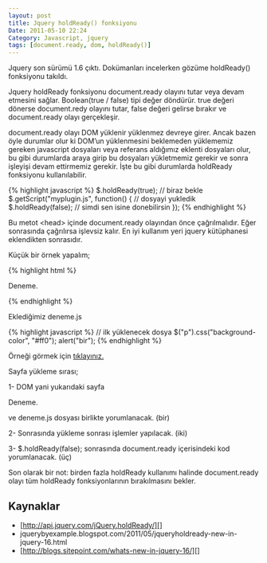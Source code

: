 ```yaml
---
layout: post
title: Jquery holdReady() fonksiyonu
Date: 2011-05-10 22:24
Category: Javascript, jquery
tags: [document.ready, dom, holdReady()]
---
```


Jquery son sürümü 1.6 çıktı. Dokümanları incelerken gözüme holdReady()
fonksiyonu takıldı.

Jquery holdReady fonksiyonu document.ready olayını tutar veya devam
etmesini sağlar. Boolean(true / false) tipi değer döndürür. true değeri
dönerse document.redy olayını tutar, false değeri gelirse bırakır ve
document.ready olayı gerçekleşir.

document.ready olayı DOM yüklenir yüklenmez devreye girer. Ancak bazen
öyle durumlar olur ki DOM’un yüklenmesini beklemeden yüklememiz gereken
javascript dosyaları veya referans aldığımız eklenti dosyaları olur, bu
gibi durumlarda araya girip bu dosyaları yükletmemiz gerekir ve sonra
işleyişi devam ettirmemiz gerekir. İşte bu gibi durumlarda holdReady
fonksiyonu kullanılabilir.

{% highlight javascript %}
$.holdReady(true); // biraz bekle
$.getScript("myplugin.js", function() { // dosyayi yukledik
     $.holdReady(false); // simdi sen isine donebilirsin
});
{% endhighlight %}

Bu metot <head\> içinde document.ready olayından önce çağrılmalıdır.
Eğer sonrasında çağrılırsa işlevsiz kalır. En iyi kullanım yeri jquery
kütüphanesi eklendikten sonrasıdır.

Küçük bir örnek yapalım;

{% highlight html %}
<!DOCTYPE html PUBLIC "-//W3C//DTD XHTML 1.0 Transitional//EN" "http://www.w3.org/TR/xhtml1/DTD/xhtml1-transitional.dtd">
<html xmlns="http://www.w3.org/1999/xhtml">
<head>
<meta http-equiv="Content-Type" content="text/html; charset=utf-8" />
<title>Başlıksız Belge</title>
<script src="http://ajax.aspnetcdn.com/ajax/jQuery/jquery-1.6.min.js"></script>
<script>
$.holdReady(true); // durdur
$.getScript("deneme.js", function() { // yukle
	$("p").css("background-color", "#f00");
     $.holdReady(false); // devam et
});

$(document).ready(function(e) {
    $("p").css("background-color", "#9C6");
	alert("iki");
});
</script>
</head>

<body>
<p>Deneme.</p>
</body>
</html>
{% endhighlight %}

Eklediğimiz deneme.js

{% highlight javascript %}
// ilk yüklenecek dosya
$("p").css("background-color", "#ff0");
alert("bir");
{% endhighlight %}

Örneği görmek için [tıklayınız.][]

Sayfa yükleme sırası;

1- DOM yani yukarıdaki sayfa <p>Deneme.</p> ve deneme.js dosyası
birlikte yorumlanacak. (bir)

2- Sonrasında yükleme sonrası işlemler yapılacak. (iki)

3- $.holdReady(false); sonrasında document.ready içerisindeki kod
yorumlanacak. (üç)

Son olarak bir not: birden fazla holdReady kullanımı halinde
document.ready olayı tüm holdReady fonksiyonlarının bırakılmasını
bekler.

## Kaynaklar

-   [http://api.jquery.com/jQuery.holdReady/][]
-   jquerybyexample.blogspot.com/2011/05/jqueryholdready-new-in-jquery-16.html
-   [http://blogs.sitepoint.com/whats-new-in-jquery-16/][]

  [tıklayınız.]: /dokumanlar/holdReady.html
  [http://api.jquery.com/jQuery.holdReady/]: http://api.jquery.com/jQuery.holdReady/
  [http://blogs.sitepoint.com/whats-new-in-jquery-16/]: http://blogs.sitepoint.com/whats-new-in-jquery-16/
